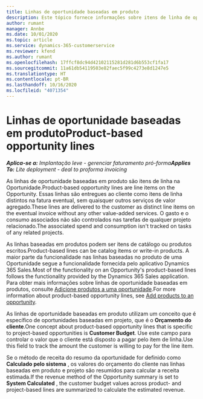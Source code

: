 ```yaml
---
title: Linhas de oportunidade baseadas em produto
description: Este tópico fornece informações sobre itens de linha de oportunidade baseados em produto no Project Operations.
author: rumant
manager: Annbe
ms.date: 10/01/2020
ms.topic: article
ms.service: dynamics-365-customerservice
ms.reviewer: kfend
ms.author: rumant
ms.openlocfilehash: 17ffcf8dc94d42102115281d281d6b553cf1fa17
ms.sourcegitcommit: 11a61db54119503e82faec5f99c4273e8d1247e5
ms.translationtype: HT
ms.contentlocale: pt-BR
ms.lasthandoff: 10/16/2020
ms.locfileid: "4071354"
---
```

# <a name="product-based-opportunity-lines"></a><span data-ttu-id="67913-103">Linhas de oportunidade baseadas em produto</span><span class="sxs-lookup"><span data-stu-id="67913-103">Product-based opportunity lines</span></span>

<span data-ttu-id="67913-104">_**Aplica-se a:** Implantação leve - gerenciar faturamento pró-forma_</span><span class="sxs-lookup"><span data-stu-id="67913-104">_**Applies To:** Lite deployment - deal to proforma invoicing_</span></span>

<span data-ttu-id="67913-105">As linhas de oportunidade baseadas em produto são itens de linha na Oportunidade.</span><span class="sxs-lookup"><span data-stu-id="67913-105">Product-based opportunity lines are line items on the Opportunity.</span></span> <span data-ttu-id="67913-106">Essas linhas são entregues ao cliente como itens de linha distintos na fatura eventual, sem quaisquer outros serviços de valor agregado.</span><span class="sxs-lookup"><span data-stu-id="67913-106">These lines are delivered to the customer as distinct line items on the eventual invoice without any other value-added services.</span></span> <span data-ttu-id="67913-107">O gasto e o consumo associados não são controlados nas tarefas de qualquer projeto relacionado.</span><span class="sxs-lookup"><span data-stu-id="67913-107">The associated spend and consumption isn't tracked on tasks of any related projects.</span></span>

<span data-ttu-id="67913-108">As linhas baseadas em produtos podem ser itens de catálogo ou produtos escritos.</span><span class="sxs-lookup"><span data-stu-id="67913-108">Product-based lines can be catalog items or write-in products.</span></span> <span data-ttu-id="67913-109">A maior parte da funcionalidade nas linhas baseadas no produto de uma Oportunidade segue a funcionalidade fornecida pelo aplicativo Dynamics 365 Sales.</span><span class="sxs-lookup"><span data-stu-id="67913-109">Most of the functionality on an Opportunity's product-based lines follows the functionality provided by the Dynamics 365 Sales application.</span></span> <span data-ttu-id="67913-110">Para obter mais informações sobre linhas de oportunidade baseadas em produtos, consulte [Adicione produtos a uma oportunidade](https://docs.microsoft.com/dynamics365/sales-enterprise/add-products-opportunity).</span><span class="sxs-lookup"><span data-stu-id="67913-110">For more information about product-based opportunity lines, see [Add products to an opportunity](https://docs.microsoft.com/dynamics365/sales-enterprise/add-products-opportunity).</span></span>

<span data-ttu-id="67913-111">As linhas de oportunidade baseadas em produto utilizam um conceito que é específico de oportunidades baseadas em projeto, que é o **Orçamento do cliente**.</span><span class="sxs-lookup"><span data-stu-id="67913-111">One concept about product-based opportunity lines that is specific to project-based opportunities is **Customer Budget**.</span></span> <span data-ttu-id="67913-112">Use este campo para controlar o valor que o cliente está disposto a pagar pelo item de linha.</span><span class="sxs-lookup"><span data-stu-id="67913-112">Use this field to track the amount the customer is willing to pay for the line item.</span></span>

<span data-ttu-id="67913-113">Se o método de receita do resumo da oportunidade for definido como **Calculado pelo sistema** , os valores do orçamento do cliente nas linhas baseadas em produto e projeto são resumidos para calcular a receita estimada.</span><span class="sxs-lookup"><span data-stu-id="67913-113">If the revenue method of the Opportunity summary is set to **System Calculated** , the customer budget values across product- and project-based lines are summarized to calculate the estimated revenue.</span></span>
